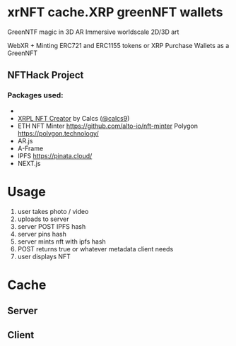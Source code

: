 # xrNFT cache.XRP greenNFT wallets

GreenNTF magic in 3D AR Immersive worldscale 2D/3D art

WebXR + Minting ERC721 and ERC1155 tokens or XRP Purchase Wallets as a GreenNFT

## NFTHack Project

### Packages used:
- 
- [XRPL NFT Creator](https://github.com/calvincs/xrpl-nft-creator) by Calcs ([@calcs9](https://twitter.com/calcs9)) 
- ETH NFT Minter https://github.com/alto-io/nft-minter Polygon https://polygon.technology/
- AR.js
- A-Frame
- IPFS https://pinata.cloud/
- NEXT.js

# Usage

1. user takes photo / video
2. uploads to server
3. server POST IPFS hash
4. server pins hash
5. server mints nft with ipfs hash
6. POST returns true or whatever metadata client needs
7. user displays NFT

# Cache

## Server

## Client
